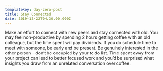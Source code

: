 ```yaml
---
templateKey: day-zero-post
title: Stay Connected
date: 2019-12-22T04:30:00.000Z
---
```

Make an effort to connect with new peers and stay connected with old. You may feel non-productive by spending 2 hours getting coffee with an old colleague, but the time spent will pay dividends. If you do schedule time to meet with someone, be early and be present. Be genuinely interested in the other person - don’t be occupied by your to do list. Time spent away from your project can lead to better focused work and you’d be surprised what insights you draw from an unrelated conversation over coffee.